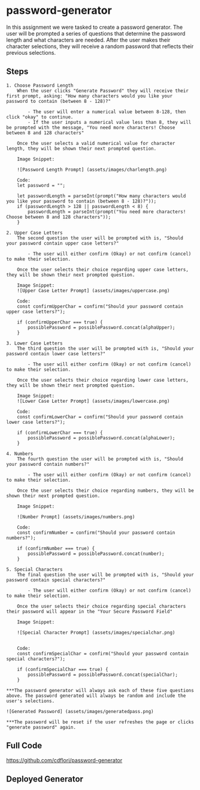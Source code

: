 # password-generator

In this assignment we were tasked to create a password generator. The user will be prompted a series of questions that determine the password length and what characters are needed. After the user makes their character selections, they will receive a random password that reflects their previous selections. 

## Steps

    1. Choose Password Length
        When the user clicks "Generate Password" they will receive their first prompt, asking: "How many characters would you like your password to contain (between 8 - 128)?"

            - The user will enter a numerical value between 8-128, then click "okay" to continue. 
            - If the user inputs a numerical value less than 8, they will be prompted with the message, "You need more characters! Choose between 8 and 128 characters"

        Once the user selects a valid numerical value for character length, they will be shown their next prompted question.

        Image Snippet: 

        ![Password Length Prompt] (assets/images/charlength.png)

        Code: 
        let password = "";
        
        let passwordLength = parseInt(prompt("How many characters would you like your password to contain (between 8 - 128)?"));
        if (passwordLength > 128 || passwordLength < 8) {
            passwordLength = parseInt(prompt("You need more characters! Choose between 8 and 128 characters"));
        }

    2. Upper Case Letters
        The second question the user will be prompted with is, "Should your password contain upper case letters?"

            - The user will either confirm (Okay) or not confirm (cancel) to make their selection.

        Once the user selects their choice regarding upper case letters, they will be shown their next prompted question.

        Image Snippet:
        ![Upper Case Letter Prompt] (assets/images/uppercase.png)

        Code:
        const confirmUpperChar = confirm("Should your password contain upper case letters?");

        if (confirmUpperChar === true) {
            possiblePassword = possiblePassword.concat(alphaUpper);
        }

    3. Lower Case Letters
        The third question the user will be prompted with is, "Should your password contain lower case letters?"

            - The user will either confirm (Okay) or not confirm (cancel) to make their selection.

        Once the user selects their choice regarding lower case letters, they will be shown their next prompted question.

        Image Snippet:
        ![Lower Case Letter Prompt] (assets/images/lowercase.png)

        Code:
        const confirmLowerChar = confirm("Should your password contain lower case letters?");

        if (confirmLowerChar === true) {
            possiblePassword = possiblePassword.concat(alphaLower);
        }

    4. Numbers
        The fourth question the user will be prompted with is, "Should your password contain numbers?"

            - The user will either confirm (Okay) or not confirm (cancel) to make their selection.

        Once the user selects their choice regarding numbers, they will be shown their next prompted question.

        Image Snippet:

        ![Number Prompt] (assets/images/numbers.png)

        Code:
        const confirmNumber = confirm("Should your password contain numbers?");

        if (confirmNumber === true) {
            possiblePassword = possiblePassword.concat(number);
        }

    5. Special Characters
        The final question the user will be prompted with is, "Should your password contain special characters?"

            - The user will either confirm (Okay) or not confirm (cancel) to make their selection.

        Once the user selects their choice regarding special characters their password will appear in the "Your Secure Password Field"

        Image Snippet:

        ![Special Character Prompt] (assets/images/specialchar.png)


        Code:
        const confirmSpecialChar = confirm("Should your password contain special characters?");

        if (confirmSpecialChar === true) {
            possiblePassword = possiblePassword.concat(specialChar);
        }

    ***The password generator will always ask each of these five questions above. The password generated will always be random and include the user's selections. 

    ![Generated Password] (assets/images/generatedpass.png)

    ***The password will be reset if the user refreshes the page or clicks "generate password" again. 

    

## Full Code

https://github.com/cdflori/password-generator 

## Deployed Generator





